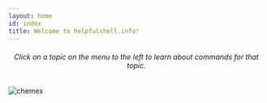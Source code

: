 ```yaml
---
layout: home
id: index
title: Welcome to helpfulshell.info!
---
```


<center> <h6> Click on a topic on the menu to the left to learn about commands for that topic. <h6> </center>

![chemex](img/undraw_voice_interface_eckp.svg)
